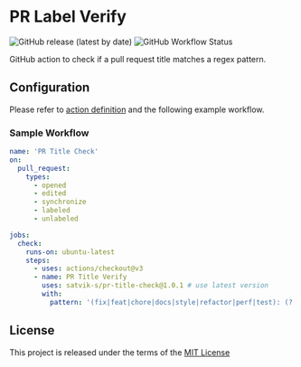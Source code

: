 # PR Label Verify

![GitHub release (latest by date)](https://img.shields.io/github/v/release/satvik-s/pr-label-check)
![GitHub Workflow Status](https://img.shields.io/github/workflow/status/satvik-s/pr-label-check/build-test?label=build)

GitHub action to check if a pull request title matches a regex pattern.

## Configuration

Please refer to [action definition](action.yml) and the following example workflow.

### Sample Workflow

```yml
name: 'PR Title Check'
on:
  pull_request:
    types:
      - opened
      - edited
      - synchronize
      - labeled
      - unlabeled

jobs:
  check:
    runs-on: ubuntu-latest
    steps:
      - uses: actions/checkout@v3
      - name: PR Title Verify
        uses: satvik-s/pr-title-check@1.0.1 # use latest version
        with:
          pattern: '(fix|feat|chore|docs|style|refactor|perf|test): (?:\w+\b\W*){3,8}$'
```

## License

This project is released under the terms of the [MIT License](LICENSE)
